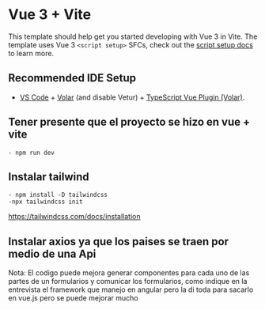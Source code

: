 # Vue 3 + Vite

This template should help get you started developing with Vue 3 in Vite. The template uses Vue 3 `<script setup>` SFCs, check out the [script setup docs](https://v3.vuejs.org/api/sfc-script-setup.html#sfc-script-setup) to learn more.

## Recommended IDE Setup

- [VS Code](https://code.visualstudio.com/) + [Volar](https://marketplace.visualstudio.com/items?itemName=Vue.volar) (and disable Vetur) + [TypeScript Vue Plugin (Volar)](https://marketplace.visualstudio.com/items?itemName=Vue.vscode-typescript-vue-plugin).

## Tener presente que el proyecto se hizo en vue + vite 
    - npm run dev 

##  Instalar tailwind
    - npm install -D tailwindcss
    -npx tailwindcss init
 https://tailwindcss.com/docs/installation

 ## Instalar axios ya que los paises se traen por medio de una Api

 Nota: El codigo puede mejora generar componentes para cada uno de las partes de un formularios y comunicar los formularios, como indique en la entrevista el framework que manejo en angular pero la di toda para sacarlo en vue.js pero se puede mejorar mucho